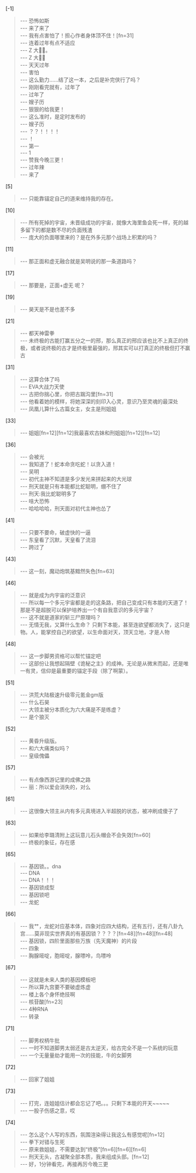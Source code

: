 
[-1] 
>--- 恐怖如斯<br>
>--- 来了来了<br>
>--- 我有点害怕了！担心作者身体顶不住！[fn=31]<br>
>--- 连着过年有点不适应<br>
>--- Z 大🐂🍺。<br>
>--- Z 大🐂🍺<br>
>--- 天天过年<br>
>--- 害怕<br>
>--- 这么勤力……结了这一本，之后是补完侠行了吗？<br>
>--- 刚刚看完就有，过年了<br>
>--- 过年了<br>
>--- 嫂子历<br>
>--- 狠狠的给我更！<br>
>--- 这么准时，是定时发布的<br>
>--- 嫂子历<br>
>--- ？？！！！！<br>
>--- ！<br>
>--- 第一<br>
>--- 1<br>
>--- 赞我今晚三更！<br>
>--- 过年辣<br>
>--- 来了<br>

[5] 
>--- 只能靠锚定自己的道来维持我的存在。<br>

[10] 
>--- 所有死掉的宇宙，未晋级成功的宇宙，就像大海里鱼会死一样，死的越多留下的都是数不尽的负面残渣<br>
>--- 庞大的负面哪里来的？是在外多元那个战场上积累的吗？<br>

[11] 
>--- 那正面和虚无融合就是吴明说的那一条道路吗？<br>

[17] 
>--- 那要是，正面+虚无 呢？<br>

[19] 
>--- 昊天是不是也差不多<br>

[21] 
>--- 都天神雷拳<br>
>--- 未终极的古能打赢五分之一的邢，那么真正的邢应该也比不上真正的终极，或者说终极的古才是终极里最强的，邢其实可以打真正的终极但打不赢古<br>

[31] 
>--- 这算合体了吗<br>
>--- EVA大战力天使<br>
>--- 古把你揣心里，你把古踹沟里[fn=31]<br>
>--- 他看着她的模样，将她深深的刻印入心灵，意识乃至灵魂的最深处<br>
>--- 凤凰儿算什么古篇女主，女主是刑姐姐<br>

[33] 
>--- 姐姐[fn=12][fn=12]我最喜欢古妹和刑姐姐[fn=12][fn=12]<br>

[36] 
>--- 会被光<br>
>--- 我知道了！蛇本命贪吃蛇！以贪入道！<br>
>--- 吴明<br>
>--- 初代主神不知道是多少发光来拼起来的大光球<br>
>--- 刑天就是只有本能都比蛇聪明，绷不住了<br>
>--- 刑天:我比蛇聪明多了<br>
>--- 啥大恐怖<br>
>--- 哈哈哈哈，刑天面对初代主神也怂了<br>

[41] 
>--- 只要不要命，破虚快的一逼<br>
>--- 东皇看了沉默，天皇看了流泪<br>
>--- 跨过了<br>

[43] 
>--- 这一刻，魔动炮筑基黯然失色[fn=63]<br>

[46] 
>--- 就是成为内宇宙的泛意识<br>
>--- 所以每一个多元宇宙都是走的这条路，把自己变成只有本能的天道了！那是不是超脱可以保护培养出一个有自我意识的多元宇宙？<br>
>--- 这不就是道家的斩三尸原理吗？<br>
>--- 无情无我，又算什么生命？
只剩下本能，甚至连欲望都消失了，这只是物。人，能掌控自己的欲望，以生命面对天，顶天立地，才是人物<br>

[48] 
>--- 这一步脚男资格可以帮忙锚定吧<br>
>--- 这部份让我想起隔壁《诡秘之主》的成神。无论是从微末而起，还是唯一有灵，信仰是最重要的锚定手段（除了啊蒙）。<br>

[51] 
>--- 洪荒大陆极速升级零元氪金gm版<br>
>--- 什么石昊<br>
>--- 大领主被分本质化为六大痛是不是练虚？<br>
>--- 是个狼灭<br>

[52] 
>--- 黄昏升级版。<br>
>--- 和六大痛类似吗？<br>
>--- 皇级傀儡<br>

[57] 
>--- 有点像西游记里的成佛之路<br>
>--- 丽：所以爱会消失的，对么<br>

[61] 
>--- 这很像大领主从内有多元真境进入半超脱的状态，被冲刷成傻子了<br>

[63] 
>--- 如果给李璐清附上这玩意儿石头帽会不会失效[fn=60]<br>
>--- 终极的象征，存在感<br>

[65] 
>--- 基因锁。。dna<br>
>--- DNA<br>
>--- DNA！！！<br>
>--- 基因锁成型<br>
>--- 基因锁吧<br>
>--- 龙蛇<br>

[66] 
>--- 我艹，龙蛇对应基本体，四象对应四大结构，还有五行，还有八卦九宫……莫非现实世界真的有基因锁？？？？[fn=48][fn=48][fn=48]<br>
>--- 基因锁，四阶里面那些万族（先天魔神）的片段<br>
>--- 四象<br>
>--- 胸腺嘧啶，胞嘧啶，腺嘌呤，鸟嘌呤<br>

[67] 
>--- 这就是未来人类的基因模板吧<br>
>--- 所以算九宫要不要破虚炼虚<br>
>--- 楼上各个身怀绝技啊<br>
>--- 核苷酸[fn=23]<br>
>--- 4种RNA<br>
>--- 转录<br>

[71] 
>--- 脚男权柄牛批<br>
>--- 一时不知道脚男太弱还是古太逆天，给古完全不是一个系统的玩意<br>
>--- 一个无量量劫才能用一次的技能，牛的女脚男<br>

[72] 
>--- 回家了姐姐<br>

[73] 
>--- 打完，连姐姐估计都会忘记了吧。。。只剩下本能的开天~~~~~<br>
>--- 一股子伤感之意，哎<br>

[74] 
>--- 怎么这个人写的东西，氛围渲染得让我这么有感觉呢[fn=12]<br>
>--- 拳下对错与生死<br>
>--- 原来救姐姐，不需要达到“终极”[fn=6][fn=6][fn=6]<br>
>--- 刑天无头，古凝聚全部本质，我来组成头部。[fn=12]<br>
>--- 好，1分钟看完，再接再厉今晚三更<br>
